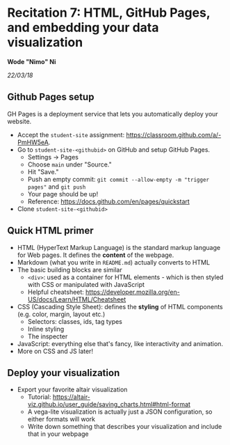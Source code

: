 # Recitation 7: HTML, GitHub Pages, and embedding your data visualization

__Wode "Nimo" Ni__

_22/03/18_

## Github Pages setup

GH Pages is a deployment service that lets you automatically deploy your website.

* Accept the `student-site` assignment: <https://classroom.github.com/a/-PmHW5eA>.
* Go to `student-site-<githubid>` on GitHub and setup GitHub Pages.
  * Settings -> Pages
  * Choose `main` under "Source."
  * Hit "Save."
  * Push an empty commit: `git commit --allow-empty -m "trigger pages"` and `git push`
  * Your page should be up!
  * Reference: <https://docs.github.com/en/pages/quickstart>
* Clone `student-site-<githubid>`

## Quick HTML primer

* HTML (HyperText Markup Language) is the standard markup language for Web pages. It defines the **content** of the webpage.
* Markdown (what you write in `README.md`) actually converts to HTML
* The basic building blocks are similar
  * `<div>`: used as a container for HTML elements - which is then styled with CSS or manipulated with JavaScript
  * Helpful cheatsheet: <https://developer.mozilla.org/en-US/docs/Learn/HTML/Cheatsheet>
* CSS (Cascading Style Sheet): defines the **styling** of HTML components (e.g. color, margin, layout etc.)
  * Selectors: classes, ids, tag types
  * Inline styling
  * The inspecter
* JavaScript: everything else that's fancy, like interactivity and animation.
* More on CSS and JS later! 

## Deploy your visualization

* Export your favorite altair visualization
  * Tutorial: https://altair-viz.github.io/user_guide/saving_charts.html#html-format
  * A vega-lite visualization is actually just a JSON configuration, so either formats will work
  * Write down something that describes your visualization and include that in your webpage

